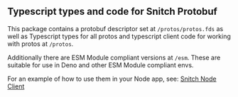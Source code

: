 ## Typescript types and code for Snitch Protobuf

This package contains a protobuf descriptor set at `/protos/protos.fds` as well as Typescript types
for all protos and typescript client code for working with protos at `/protos`.

Additionally there are ESM Module compliant versions at `/esm`. These are suitable for use in Deno
and other ESM Module compliant envs. 

For an example of how to use them in your Node app,
see: [Snitch Node Client](https://github.com/streamdal/snitch-node-client)